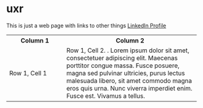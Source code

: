 # uxr

This is just a web page with links to other things [LinkedIn Profile](https://www.linkedin.com/in/george-rhodes-seattle/)


<table>
  <tr>
    <th style="width:30%">Column 1</th>
    <th style="width:70%">Column 2</th>
  </tr>
  <tr>
    <td style="width:30%">Row 1, Cell 1</td>
    <td style="width:70%">Row 1, Cell 2.  .  Lorem ipsum dolor sit amet, consectetuer adipiscing elit. Maecenas porttitor congue massa. Fusce posuere, magna sed pulvinar ultricies, purus lectus malesuada libero, sit amet commodo magna eros quis urna.  Nunc viverra imperdiet enim. Fusce est. Vivamus a tellus.
</td>
  </tr>
</table>


